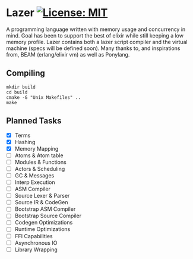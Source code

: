 # Lazer [![License: MIT](https://img.shields.io/badge/License-MIT-blue.svg)](https://github.com/kprotty/lazer/blob/master/LICENSE)

A programming language written with memory usage and concurrency in mind. Goal has been to support the best of elixir while still keeping a low memory profile. Lazer contains both a lazer script compiler and the virtual machine (specs will be defined soon). Many thanks to, and inspirations from, BEAM (erlang/elixir vm) as well as Ponylang.

## Compiling
```
mkdir build
cd build
cmake -G "Unix Makefiles" ..
make
```
## Planned Tasks
- [x] Terms
- [x] Hashing
- [x] Memory Mapping
- [ ] Atoms & Atom table
- [ ] Modules & Functions
- [ ] Actors & Scheduling
- [ ] GC & Messages
- [ ] Interp Execution
- [ ] ASM Compiler
- [ ] Source Lexer & Parser
- [ ] Source IR & CodeGen
- [ ] Bootstrap ASM Compiler
- [ ] Bootstrap Source Compiler
- [ ] Codegen Optimizations
- [ ] Runtime Optimizations
- [ ] FFI Capabilities
- [ ] Asynchronous IO
- [ ] Library Wrapping